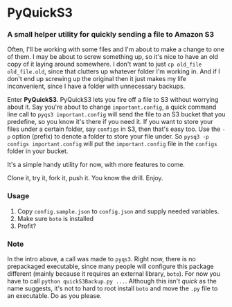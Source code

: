 # PyQuickS3 #
### A small helper utility for quickly sending a file to Amazon S3 ###

Often, I'll be working with some files and I'm about to make a change to one of them. I may be about to screw something up, so it's nice to have an old copy of it laying around somewhere. I don't want to just `cp old_file old_file.old`, since that clutters up whatever folder I'm working in. And if I don't end up screwing up the original then it just makes my life inconvenient, since I have a folder with unnecessary backups.

Enter **PyQuickS3**. PyQuickS3 lets you fire off a file to S3 without worrying about it. Say you're about to change `important.config`, a quick command line call to `pyqs3 important.config` will send the file to an S3 bucket that you predefine, so you know it's there if you need it. If you want to store your files under a certain folder, say `configs` in S3, then that's easy too. Use the `-p` option (prefix) to denote a folder to store your file under. So `pysq3 -p configs important.config` will put the `important.config` file in the `configs` folder in your bucket.

It's a simple handy utility for now, with more features to come.

Clone it, try it, fork it, push it. You know the drill. Enjoy.

### Usage ###
1. Copy `config.sample.json` to `config.json` and supply needed variables.
2. Make sure `boto` is installed
3. Profit?

### Note ###
In the intro above, a call was made to `pyqs3`. Right now, there is no prepackaged executable, since many people will configure this package different (mainly because it requires an external library, `boto`). For now you have to call `python quickS3Backup.py ...`. Although this isn't *quick* as the name suggests, it's not to hard to root install `boto` and move the `.py` file to an executable. Do as you please.